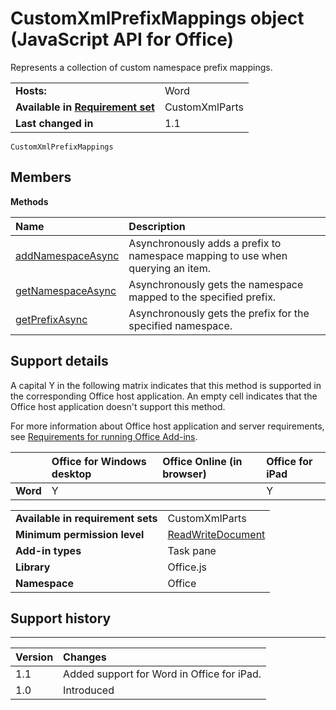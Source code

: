 
# CustomXmlPrefixMappings object (JavaScript API for Office)
Represents a collection of custom namespace prefix mappings.

|||
|:-----|:-----|
|**Hosts:**|Word|
|**Available in [Requirement set](http://msdn.microsoft.com/library/6b6702f2-b0a5-46ab-a356-8dda897ca8ae%28Office.15%29.aspx)**|CustomXmlParts|
|**Last changed in**|1.1|

```
CustomXmlPrefixMappings
```


## Members


**Methods**


|**Name**|**Description**|
|:-----|:-----|
|[addNamespaceAsync](../../reference/shared/customxmlprefixmappings.addnamespaceasync.md)|Asynchronously adds a prefix to namespace mapping to use when querying an item.|
|[getNamespaceAsync](../../reference/shared/customxmlprefixmappings.getnamespaceasync.md)|Asynchronously gets the namespace mapped to the specified prefix.|
|[getPrefixAsync](../../reference/shared/customxmlprefixmappings.getprefixasync.md)|Asynchronously gets the prefix for the specified namespace.|

## Support details


A capital Y in the following matrix indicates that this method is supported in the corresponding Office host application. An empty cell indicates that the Office host application doesn't support this method.

For more information about Office host application and server requirements, see [Requirements for running Office Add-ins](http://msdn.microsoft.com/library/67340567-bb9a-498c-96d3-3f52f28c16bc%28Office.15%29.aspx).


||**Office for Windows desktop**|**Office Online (in browser)**|**Office for iPad**|
|:-----|:-----|:-----|:-----|
|**Word**|Y||Y|

|||
|:-----|:-----|
|**Available in requirement sets**|CustomXmlParts|
|**Minimum permission level**|[ReadWriteDocument](http://msdn.microsoft.com/library/da2efadc-4ebf-45fe-be39-397ac1eb1dbd%28Office.15%29.aspx)|
|**Add-in types**|Task pane|
|**Library**|Office.js|
|**Namespace**|Office|

## Support history



****


|**Version**|**Changes**|
|:-----|:-----|
|1.1|Added support for Word in Office for iPad.|
|1.0|Introduced|
